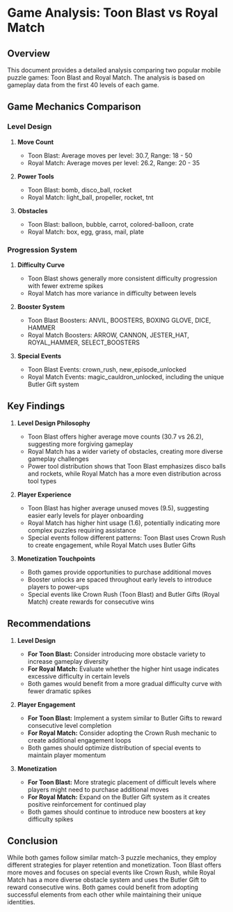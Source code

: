 # Game Analysis: Toon Blast vs Royal Match

## Overview
This document provides a detailed analysis comparing two popular mobile puzzle games: Toon Blast and Royal Match. The analysis is based on gameplay data from the first 40 levels of each game.

## Game Mechanics Comparison

### Level Design
1. **Move Count**
   - Toon Blast: Average moves per level: 30.7, Range: 18 - 50
   - Royal Match: Average moves per level: 26.2, Range: 20 - 35

2. **Power Tools**
   - Toon Blast: bomb, disco_ball, rocket
   - Royal Match: light_ball, propeller, rocket, tnt

3. **Obstacles**
   - Toon Blast: balloon, bubble, carrot, colored-balloon, crate
   - Royal Match: box, egg, grass, mail, plate

### Progression System

1. **Difficulty Curve**
   - Toon Blast shows generally more consistent difficulty progression with fewer extreme spikes
   - Royal Match has more variance in difficulty between levels

2. **Booster System**
   - Toon Blast Boosters: ANVIL, BOOSTERS, BOXING GLOVE, DICE, HAMMER
   - Royal Match Boosters: ARROW, CANNON, JESTER_HAT, ROYAL_HAMMER, SELECT_BOOSTERS

3. **Special Events**
   - Toon Blast Events: crown_rush, new_episode_unlocked
   - Royal Match Events: magic_cauldron_unlocked, including the unique Butler Gift system

## Key Findings

1. **Level Design Philosophy**
   - Toon Blast offers higher average move counts (30.7 vs 26.2), suggesting more forgiving gameplay
   - Royal Match has a wider variety of obstacles, creating more diverse gameplay challenges
   - Power tool distribution shows that Toon Blast emphasizes disco balls and rockets, while Royal Match has a more even distribution across tool types

2. **Player Experience**
   - Toon Blast has higher average unused moves (9.5), suggesting easier early levels for player onboarding
   - Royal Match has higher hint usage (1.6), potentially indicating more complex puzzles requiring assistance
   - Special events follow different patterns: Toon Blast uses Crown Rush to create engagement, while Royal Match uses Butler Gifts

3. **Monetization Touchpoints**
   - Both games provide opportunities to purchase additional moves
   - Booster unlocks are spaced throughout early levels to introduce players to power-ups
   - Special events like Crown Rush (Toon Blast) and Butler Gifts (Royal Match) create rewards for consecutive wins

## Recommendations

1. **Level Design**
   - **For Toon Blast:** Consider introducing more obstacle variety to increase gameplay diversity
   - **For Royal Match:** Evaluate whether the higher hint usage indicates excessive difficulty in certain levels
   - Both games would benefit from a more gradual difficulty curve with fewer dramatic spikes

2. **Player Engagement**
   - **For Toon Blast:** Implement a system similar to Butler Gifts to reward consecutive level completion
   - **For Royal Match:** Consider adopting the Crown Rush mechanic to create additional engagement loops
   - Both games should optimize distribution of special events to maintain player momentum

3. **Monetization**
   - **For Toon Blast:** More strategic placement of difficult levels where players might need to purchase additional moves
   - **For Royal Match:** Expand on the Butler Gift system as it creates positive reinforcement for continued play
   - Both games should continue to introduce new boosters at key difficulty spikes

## Conclusion
While both games follow similar match-3 puzzle mechanics, they employ different strategies for player retention and monetization. Toon Blast offers more moves and focuses on special events like Crown Rush, while Royal Match has a more diverse obstacle system and uses the Butler Gift to reward consecutive wins. Both games could benefit from adopting successful elements from each other while maintaining their unique identities.
